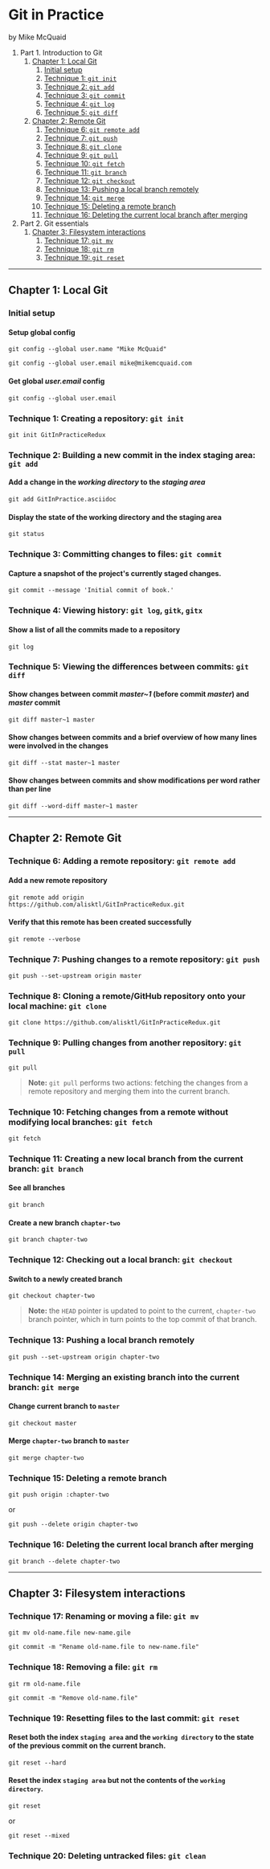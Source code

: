 # Git in Practice
by Mike McQuaid

1. Part 1. Introduction to Git
    1. [Chapter 1: Local Git](#chapter-1-local-git)
        1. [Initial setup](#initial-setup)
        2. [Technique 1: `git init`](#technique-1-creating-a-repository-git-init)
        3. [Technique 2: `git add`](#technique-2-building-a-new-commit-in-the-index-staging-area-git-add)
        4. [Technique 3: `git commit`](#technique-3-committing-changes-to-files-git-commit)
        5. [Technique 4: `git log`](#technique-4-viewing-history-git-log-gitk-gitx)
        6. [Technique 5: `git diff`](#technique-5-viewing-the-differences-between-commits-git-diff)
    2. [Chapter 2: Remote Git](#chapter-2-remote-git)
        1. [Technique 6: `git remote add`](#technique-6-adding-a-remote-repository-git-remote-add)
        2. [Technique 7: `git push`](#technique-7-pushing-changes-to-a-remote-repository-git-push)
        3. [Technique 8: `git clone`](#technique-8-cloning-a-remotegithub-repository-onto-your-local-machine-git-clone)
        4. [Technique 9: `git pull`](#technique-9-pulling-changes-from-another-repository-git-pull)
        5. [Technique 10: `git fetch`](#technique-10-fetching-changes-from-a-remote-without-modifying-local-branches-git-fetch)
        6. [Technique 11: `git branch`](#technique-11-creating-a-new-local-branch-from-the-current-branch-git-branch)
        7. [Technique 12: `git checkout`](#technique-12-checking-out-a-local-branch-git-checkout)
        8. [Technique 13: Pushing a local branch remotely](#technique-13-pushing-a-local-branch-remotely)
        9. [Technique 14: `git merge`](#technique-14-merging-an-existing-branch-into-the-current-branch-git-merge)
        10. [Technique 15: Deleting a remote branch](#technique-15-deleting-a-remote-branch)
        11. [Technique 16: Deleting the current local branch after merging](#technique-16-deleting-the-current-local-branch-after-merging)
2. Part 2. Git essentials
    1. [Chapter 3: Filesystem interactions](#chapter-3-filesystem-interactions)
        1. [Technique 17: `git mv`](#technique-17-renaming-or-moving-a-file-git-mv)
        2. [Technique 18: `git rm`](#technique-18-removing-a-file-git-rm)
        3. [Technique 19: `git reset`](#technique-19-resetting-files-to-the-last-commit-git-reset)

---

## Chapter 1: Local Git
### Initial setup
#### Setup global config
```
git config --global user.name "Mike McQuaid"

git config --global user.email mike@mikemcquaid.com
```

#### Get global *user.email* config
```
git config --global user.email
```

### Technique 1: Creating a repository: `git init`
```
git init GitInPracticeRedux
```

### Technique 2: Building a new commit in the index staging area: `git add`
#### Add a change in the *working directory* to the *staging area*
```
git add GitInPractice.asciidoc
```

#### Display the state of the working directory and the staging area
```
git status
```

### Technique 3: Committing changes to files: `git commit`
#### Capture a snapshot of the project's currently staged changes.
```
git commit --message 'Initial commit of book.'
```

### Technique 4: Viewing history: `git log`, `gitk`, `gitx`
#### Show a list of all the commits made to a repository
```
git log
```

### Technique 5: Viewing the differences between commits: `git diff`
#### Show changes between commit *master~1* (before commit *master*) and *master* commit
```
git diff master~1 master
```

#### Show changes between commits and a brief overview of how many lines were involved in the changes
```
git diff --stat master~1 master
```

#### Show changes between commits and show modifications per word rather than per line
```
git diff --word-diff master~1 master
```

---

## Chapter 2: Remote Git
### Technique 6: Adding a remote repository: `git remote add`
#### Add a new remote repository
```
git remote add origin https://github.com/alisktl/GitInPracticeRedux.git
```

#### Verify that this remote has been created successfully
```
git remote --verbose
```

### Technique 7: Pushing changes to a remote repository: `git push`
```
git push --set-upstream origin master
```

### Technique 8: Cloning a remote/GitHub repository onto your local machine: `git clone`
```
git clone https://github.com/alisktl/GitInPracticeRedux.git
```

### Technique 9: Pulling changes from another repository: `git pull`
```
git pull
```
> **Note:** `git pull` performs two actions: fetching the changes from a remote repository and merging them into the current branch.

### Technique 10: Fetching changes from a remote without modifying local branches: `git fetch`
```
git fetch
```

### Technique 11: Creating a new local branch from the current branch: `git branch`
#### See all branches
```
git branch
```

#### Create a new branch `chapter-two`
```
git branch chapter-two
```

### Technique 12: Checking out a local branch: `git checkout`
#### Switch to a newly created branch
```
git checkout chapter-two
```
> **Note:** the `HEAD` pointer is updated to point to the current, `chapter-two` branch pointer, which in turn points to the top commit of that branch.

### Technique 13: Pushing a local branch remotely
```
git push --set-upstream origin chapter-two
```

### Technique 14: Merging an existing branch into the current branch: `git merge`
#### Change current branch to `master`
```
git checkout master
```

#### Merge `chapter-two` branch to `master`
```
git merge chapter-two
```

### Technique 15: Deleting a remote branch
```
git push origin :chapter-two
```
or
```
git push --delete origin chapter-two
```

### Technique 16: Deleting the current local branch after merging
```
git branch --delete chapter-two
```

---

## Chapter 3: Filesystem interactions
### Technique 17: Renaming or moving a file: `git mv`
```
git mv old-name.file new-name.gile
```
```
git commit -m "Rename old-name.file to new-name.file"
```

### Technique 18: Removing a file: `git rm`
```
git rm old-name.file
```
```
git commit -m "Remove old-name.file"
```

### Technique 19: Resetting files to the last commit: `git reset`
#### Reset both the index `staging area` and the `working directory` to the state of the previous commit on the current branch.
```
git reset --hard
```
#### Reset the index `staging area` but not the contents of the `working directory`.
```
git reset
```
or
```
git reset --mixed
```

### Technique 20: Deleting untracked files: `git clean`
